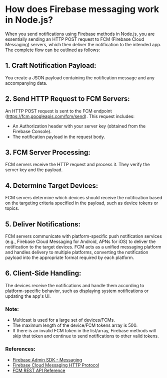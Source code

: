# How does Firebase messaging work in Node.js?

When you send notifications using Firebase methods in Node.js, you are essentially sending an HTTP POST request to FCM (Firebase Cloud Messaging) servers, which then deliver the notification to the intended app. The complete flow can be outlined as follows:

## 1. Craft Notification Payload:
You create a JSON payload containing the notification message and any accompanying data.

## 2. Send HTTP Request to FCM Servers:
An HTTP POST request is sent to the FCM endpoint (https://fcm.googleapis.com/fcm/send). This request includes:
- An Authorization header with your server key (obtained from the Firebase Console).
- The notification payload in the request body.

## 3. FCM Server Processing:
FCM servers receive the HTTP request and process it. They verify the server key and the payload.

## 4. Determine Target Devices:
FCM servers determine which devices should receive the notification based on the targeting criteria specified in the payload, such as device tokens or topics.

## 5. Deliver Notifications:
FCM servers communicate with platform-specific push notification services (e.g., Firebase Cloud Messaging for Android, APNs for iOS) to deliver the notification to the target devices. FCM acts as a unified messaging platform and handles delivery to multiple platforms, converting the notification payload into the appropriate format required by each platform.

## 6. Client-Side Handling:
The devices receive the notifications and handle them according to platform-specific behavior, such as displaying system notifications or updating the app's UI.

### Note:
- Multicast is used for a large set of devices/FCMs.
- The maximum length of the device/FCM tokens array is 500.
- If there is an invalid FCM token in the list/array, Firebase methods will skip that token and continue to send notifications to other valid tokens.

### References:
- [Firebase Admin SDK - Messaging](https://firebase.google.com/docs/reference/admin/node/firebase-admin.messaging.messaging)
- [Firebase Cloud Messaging HTTP Protocol](https://firebase.google.com/docs/cloud-messaging/http-server-ref)
- [FCM REST API Reference](https://firebase.google.com/docs/reference/fcm/rest/v1/projects.messages)
